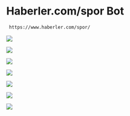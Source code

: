 # Haberler.com/spor Bot
```sh
 https://www.haberler.com/spor/
```

![](https://github.com/TurkoBey/Spor.Haberler.Com-Bot/blob/main/gorseller/1.PNG)

![](https://github.com/TurkoBey/Spor.Haberler.Com-Bot/blob/main/gorseller/2.PNG)

![](https://github.com/TurkoBey/Spor.Haberler.Com-Bot/blob/main/gorseller/3.PNG)

![](https://github.com/TurkoBey/Spor.Haberler.Com-Bot/blob/main/gorseller/4.PNG)

![](https://github.com/TurkoBey/Spor.Haberler.Com-Bot/blob/main/gorseller/5.PNG)

![](https://github.com/TurkoBey/Spor.Haberler.Com-Bot/blob/main/gorseller/6.PNG)

![](https://github.com/TurkoBey/Spor.Haberler.Com-Bot/blob/main/gorseller/7.PNG)


